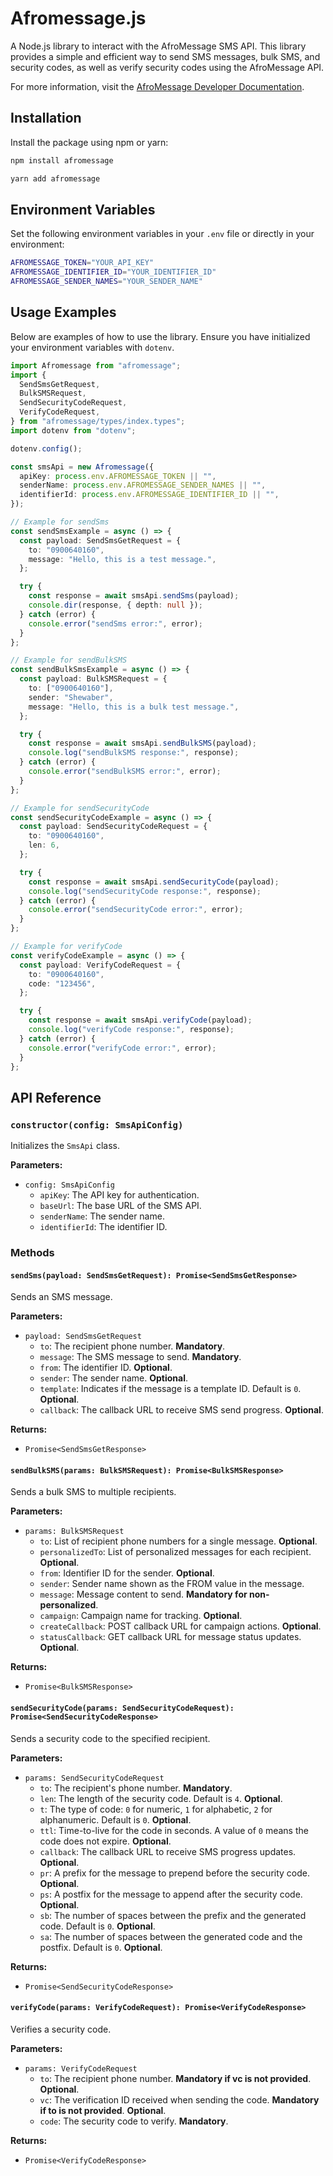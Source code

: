 # Afromessage.js

A Node.js library to interact with the AfroMessage SMS API. This library provides a simple and efficient way to send SMS messages, bulk SMS, and security codes, as well as verify security codes using the AfroMessage API.

For more information, visit the [AfroMessage Developer Documentation](https://afromessage.com/developers).

## Installation

Install the package using npm or yarn:

```bash
npm install afromessage
```

```bash
yarn add afromessage
```

## Environment Variables

Set the following environment variables in your `.env` file or directly in your environment:

```bash
AFROMESSAGE_TOKEN="YOUR_API_KEY"
AFROMESSAGE_IDENTIFIER_ID="YOUR_IDENTIFIER_ID"
AFROMESSAGE_SENDER_NAMES="YOUR_SENDER_NAME"
```

## Usage Examples

Below are examples of how to use the library. Ensure you have initialized your environment variables with `dotenv`.

```typescript
import Afromessage from "afromessage";
import {
  SendSmsGetRequest,
  BulkSMSRequest,
  SendSecurityCodeRequest,
  VerifyCodeRequest,
} from "afromessage/types/index.types";
import dotenv from "dotenv";

dotenv.config();

const smsApi = new Afromessage({
  apiKey: process.env.AFROMESSAGE_TOKEN || "",
  senderName: process.env.AFROMESSAGE_SENDER_NAMES || "",
  identifierId: process.env.AFROMESSAGE_IDENTIFIER_ID || "",
});

// Example for sendSms
const sendSmsExample = async () => {
  const payload: SendSmsGetRequest = {
    to: "0900640160",
    message: "Hello, this is a test message.",
  };

  try {
    const response = await smsApi.sendSms(payload);
    console.dir(response, { depth: null });
  } catch (error) {
    console.error("sendSms error:", error);
  }
};

// Example for sendBulkSMS
const sendBulkSmsExample = async () => {
  const payload: BulkSMSRequest = {
    to: ["0900640160"],
    sender: "Shewaber",
    message: "Hello, this is a bulk test message.",
  };

  try {
    const response = await smsApi.sendBulkSMS(payload);
    console.log("sendBulkSMS response:", response);
  } catch (error) {
    console.error("sendBulkSMS error:", error);
  }
};

// Example for sendSecurityCode
const sendSecurityCodeExample = async () => {
  const payload: SendSecurityCodeRequest = {
    to: "0900640160",
    len: 6,
  };

  try {
    const response = await smsApi.sendSecurityCode(payload);
    console.log("sendSecurityCode response:", response);
  } catch (error) {
    console.error("sendSecurityCode error:", error);
  }
};

// Example for verifyCode
const verifyCodeExample = async () => {
  const payload: VerifyCodeRequest = {
    to: "0900640160",
    code: "123456",
  };

  try {
    const response = await smsApi.verifyCode(payload);
    console.log("verifyCode response:", response);
  } catch (error) {
    console.error("verifyCode error:", error);
  }
};
```

## API Reference

### `constructor(config: SmsApiConfig)`

Initializes the `SmsApi` class.

**Parameters:**

- `config: SmsApiConfig`
  - `apiKey`: The API key for authentication.
  - `baseUrl`: The base URL of the SMS API.
  - `senderName`: The sender name.
  - `identifierId`: The identifier ID.

### Methods

#### `sendSms(payload: SendSmsGetRequest): Promise<SendSmsGetResponse>`

Sends an SMS message.

**Parameters:**

- `payload: SendSmsGetRequest`
  - `to`: The recipient phone number. **Mandatory**.
  - `message`: The SMS message to send. **Mandatory**.
  - `from`: The identifier ID. **Optional**.
  - `sender`: The sender name. **Optional**.
  - `template`: Indicates if the message is a template ID. Default is `0`. **Optional**.
  - `callback`: The callback URL to receive SMS send progress. **Optional**.

**Returns:**

- `Promise<SendSmsGetResponse>`

#### `sendBulkSMS(params: BulkSMSRequest): Promise<BulkSMSResponse>`

Sends a bulk SMS to multiple recipients.

**Parameters:**

- `params: BulkSMSRequest`
  - `to`: List of recipient phone numbers for a single message. **Optional**.
  - `personalizedTo`: List of personalized messages for each recipient. **Optional**.
  - `from`: Identifier ID for the sender. **Optional**.
  - `sender`: Sender name shown as the FROM value in the message.
  - `message`: Message content to send. **Mandatory for non-personalized**.
  - `campaign`: Campaign name for tracking. **Optional**.
  - `createCallback`: POST callback URL for campaign actions. **Optional**.
  - `statusCallback`: GET callback URL for message status updates. **Optional**.

**Returns:**

- `Promise<BulkSMSResponse>`

#### `sendSecurityCode(params: SendSecurityCodeRequest): Promise<SendSecurityCodeResponse>`

Sends a security code to the specified recipient.

**Parameters:**

- `params: SendSecurityCodeRequest`
  - `to`: The recipient's phone number. **Mandatory**.
  - `len`: The length of the security code. Default is `4`. **Optional**.
  - `t`: The type of code: `0` for numeric, `1` for alphabetic, `2` for alphanumeric. Default is `0`. **Optional**.
  - `ttl`: Time-to-live for the code in seconds. A value of `0` means the code does not expire. **Optional**.
  - `callback`: The callback URL to receive SMS progress updates. **Optional**.
  - `pr`: A prefix for the message to prepend before the security code. **Optional**.
  - `ps`: A postfix for the message to append after the security code. **Optional**.
  - `sb`: The number of spaces between the prefix and the generated code. Default is `0`. **Optional**.
  - `sa`: The number of spaces between the generated code and the postfix. Default is `0`. **Optional**.

**Returns:**

- `Promise<SendSecurityCodeResponse>`

#### `verifyCode(params: VerifyCodeRequest): Promise<VerifyCodeResponse>`

Verifies a security code.

**Parameters:**

- `params: VerifyCodeRequest`
  - `to`: The recipient phone number. **Mandatory if vc is not provided**. **Optional**.
  - `vc`: The verification ID received when sending the code. **Mandatory if to is not provided**. **Optional**.
  - `code`: The security code to verify. **Mandatory**.

**Returns:**

- `Promise<VerifyCodeResponse>`
